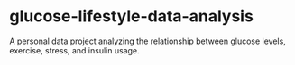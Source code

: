 # glucose-lifestyle-data-analysis
A personal data project analyzing the relationship between glucose levels, exercise, stress, and insulin usage.

